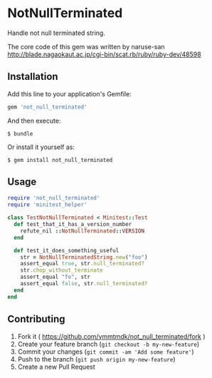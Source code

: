 # NotNullTerminated

Handle not null terminated string.

The core code of this gem was written by naruse-san http://blade.nagaokaut.ac.jp/cgi-bin/scat.rb/ruby/ruby-dev/48598

## Installation

Add this line to your application's Gemfile:

```ruby
gem 'not_null_terminated'
```

And then execute:

    $ bundle

Or install it yourself as:

    $ gem install not_null_terminated

## Usage

```ruby
require 'not_null_terminated'
require 'minitest_helper'

class TestNotNullTerminated < Minitest::Test
  def test_that_it_has_a_version_number
    refute_nil ::NotNullTerminated::VERSION
  end

  def test_it_does_something_useful
    str = NotNullTerminatedString.new("foo")
    assert_equal true, str.null_terminated?
    str.chop_without_terminate
    assert_equal "fo", str
    assert_equal false, str.null_terminated?
  end
end
```

## Contributing

1. Fork it ( https://github.com/ymmtmdk/not_null_terminated/fork )
2. Create your feature branch (`git checkout -b my-new-feature`)
3. Commit your changes (`git commit -am 'Add some feature'`)
4. Push to the branch (`git push origin my-new-feature`)
5. Create a new Pull Request

